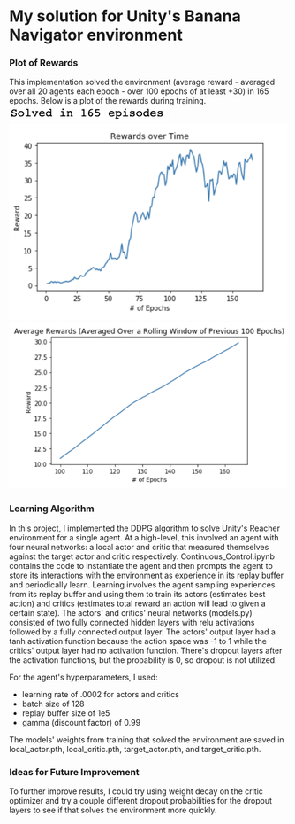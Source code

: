 # My solution for Unity's Banana Navigator environment

### Plot of Rewards
This implementation solved the environment (average reward - averaged over all 20 agents each epoch - over 100 epochs of at least +30) in 165 epochs. Below is a plot of the rewards during training. 
![Solved in 165 epochs](https://github.com/k-staple/deep-reinforcement-learning/blob/master/p2_continuous-control/Num_Epochs_Solved_In.png "Plot of Rewards")
![Plot of Rewards](https://github.com/k-staple/deep-reinforcement-learning/blob/master/p2_continuous-control/Reward_Plot.png "Plot of Rewards")
![Plot of Rewards](https://github.com/k-staple/deep-reinforcement-learning/blob/master/p2_continuous-control/Averaged_Reward_Plot.png "Plot of Rewards")

### Learning Algorithm
In this project, I implemented the DDPG algorithm to solve Unity's Reacher environment for a single agent. At a high-level, this involved an agent with four neural networks: a local actor and critic that measured themselves against the target actor and critic respectively. Continuous_Control.ipynb contains the code to instantiate the agent and then prompts the agent to store its interactions with the environment as experience in its replay buffer and periodically learn. Learning involves the agent sampling experiences from its replay buffer and using them to train its actors (estimates best action) and critics (estimates total reward an action will lead to given a certain state). 
The actors' and critics' neural networks (models.py) consisted of two fully connected hidden layers with relu activations followed by a fully connected output layer. The actors' output layer had a tanh activation function because the action space was -1 to 1 while the critics' output layer had no activation function. There's dropout layers after the activation functions, but the probability is 0, so dropout is not utilized.

For the agent's hyperparameters, I used: 
- learning rate of .0002 for actors and critics
- batch size of 128
- replay buffer size of 1e5
- gamma (discount factor) of 0.99

The models' weights from training that solved the environment are saved in local_actor.pth, local_critic.pth, target_actor.pth, and target_critic.pth.

### Ideas for Future Improvement
To further improve results, I could try using weight decay on the critic optimizer and try a couple different dropout probabilities for the dropout layers to see if that solves the environment more quickly. 
